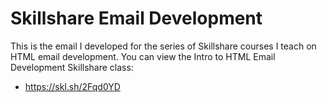 # Skillshare Email Development
This is the email I developed for the series of Skillshare courses I teach on HTML email development.
You can view the Intro to HTML Email Development Skillshare class:
- https://skl.sh/2Fqd0YD
